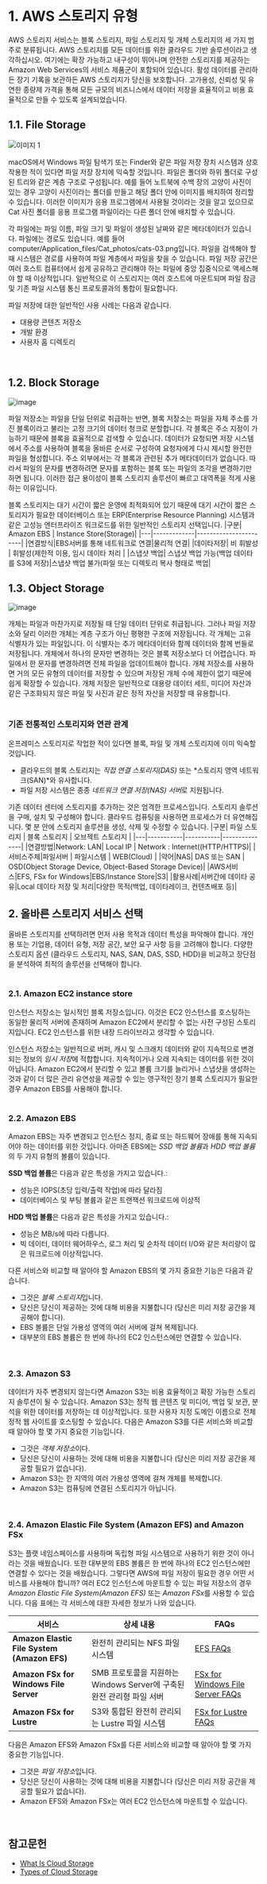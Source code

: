 # 1. AWS 스토리지 유형
AWS 스토리지 서비스는 블록 스토리지, 파일 스토리지 및 개체 스토리지의 세 가지 범주로 분류됩니다. AWS 스토리지를 모든 데이터를 위한 클라우드 기반 솔루션이라고 생각하십시오. 여기에는 확장 가능하고 내구성이 뛰어나며 안전한 스토리지를 제공하는 Amazon Web Services의 서비스 제품군이 포함되어 있습니다. 활성 데이터를 관리하든 장기 기록을 보관하든 AWS 스토리지가 당신을 보호합니다. 고가용성, 신뢰성 및 유연한 종량제 가격을 통해 모든 규모의 비즈니스에서 데이터 저장을 효율적이고 비용 효율적으로 만들 수 있도록 설계되었습니다.</br>

## 1.1. File Storage
![이미지 1](https://github.com/user-attachments/assets/b713804f-a68f-4f45-82b4-920977d5a3ad)

macOS에서 Windows 파일 탐색기 또는 Finder와 같은 파일 저장 장치 시스템과 상호 작용한 적이 있다면 파일 저장 장치에 익숙할 것입니다. 파일은 폴더와 하위 폴더로 구성된 트리와 같은 계층 구조로 구성됩니다. 예를 들어 노트북에 수백 장의 고양이 사진이 있는 경우 고양이 사진이라는 폴더를 만들고 해당 폴더 안에 이미지를 배치하여 정리할 수 있습니다. 이러한 이미지가 응용 프로그램에서 사용될 것이라는 것을 알고 있으므로 Cat 사진 폴더를 응용 프로그램 파일이라는 다른 폴더 안에 배치할 수 있습니다.

각 파일에는 파일 이름, 파일 크기 및 파일이 생성된 날짜와 같은 메타데이터가 있습니다. 파일에는 경로도 있습니다. 예를 들어 computer/Application_files/Cat_photos/cats-03.png입니다. 파일을 검색해야 할 때 시스템은 경로를 사용하여 파일 계층에서 파일을 찾을 수 있습니다.
파일 저장 공간은 여러 호스트 컴퓨터에서 쉽게 공유하고 관리해야 하는 파일에 중앙 집중식으로 액세스해야 할 때 이상적입니다. 일반적으로 이 스토리지는 여러 호스트에 마운트되며 파일 잠금 및 기존 파일 시스템 통신 프로토콜과의 통합이 필요합니다.

파일 저장에 대한 일반적인 사용 사례는 다음과 같습니다.
* 대용량 콘텐츠 저장소
* 개발 환경
* 사용자 홈 디렉토리
</br>

## 1.2. Block Storage
![image](https://github.com/user-attachments/assets/d79ea009-806d-471b-98cc-a9c3e9b1cc59)

파일 저장소는 파일을 단일 단위로 취급하는 반면, 블록 저장소는 파일을 자체 주소를 가진 블록이라고 불리는 고정 크기의 데이터 청크로 분할합니다. 각 블록은 주소 지정이 가능하기 때문에 블록을 효율적으로 검색할 수 있습니다.
데이터가 요청되면 저장 시스템에서 주소를 사용하여 블록을 올바른 순서로 구성하여 요청자에게 다시 제시할 완전한 파일을 형성합니다. 주소 외부에서는 각 블록과 관련된 추가 메타데이터가 없습니다. 따라서 파일의 문자를 변경하려면 문자를 포함하는 블록 또는 파일의 조각을 변경하기만 하면 됩니다. 이러한 접근 용이성이 블록 스토리지 솔루션이 빠르고 대역폭을 적게 사용하는 이유입니다.

블록 스토리지는 대기 시간이 짧은 운영에 최적화되어 있기 때문에 대기 시간이 짧은 스토리지가 필요한 데이터베이스 또는 ERP(Enterprise Resource Planning) 시스템과 같은 고성능 엔터프라이즈 워크로드를 위한 일반적인 스토리지 선택입니다.
|구분| Amazon EBS | Instance Store(Storage)|
|---|-------------|-----------------------|
|연결방식|EBS서버를 통해 네트워크로 연결|물리적 연결|
|데이타저장| 비 휘발성 | 휘발성(제한적 이용, 임시 데이타 처리 |
|스냅샷 백업| 스냅샷 백업 가능(백업 데이타를 S3에 저장)|스냅샷 백업 불가(파일 또는 디렉토리 복사 형태로 백업|
</br>

## 1.3. Object Storage
![image](https://github.com/user-attachments/assets/9d70950b-98fd-4f25-a53b-925246c864fd)

개체는 파일과 마찬가지로 저장될 때 단일 데이터 단위로 취급됩니다. 그러나 파일 저장소와 달리 이러한 개체는 계층 구조가 아닌 평평한 구조에 저장됩니다. 각 개체는 고유 식별자가 있는 파일입니다. 이 식별자는 추가 메타데이터와 함께 데이터와 함께 번들로 저장됩니다. 개체에서 하나의 문자만 변경하는 것은 블록 저장소보다 더 어렵습니다. 파일에서 한 문자를 변경하려면 전체 파일을 업데이트해야 합니다.
개체 저장소를 사용하면 거의 모든 유형의 데이터를 저장할 수 있으며 저장된 개체 수에 제한이 없기 때문에 쉽게 확장할 수 있습니다. 개체 저장은 일반적으로 대용량 데이터 세트, 미디어 자산과 같은 구조화되지 않은 파일 및 사진과 같은 정적 자산을 저장할 때 유용합니다.
</br></br>

### 기존 전통적인 스토리지와 연관 관계
온프레미스 스토리지로 작업한 적이 있다면 블록, 파일 및 개체 스토리지에 이미 익숙할 것입니다.

* 클라우드의 블록 스토리지는 *직접 연결 스토리지(DAS)* 또는 *스토리지 영역 네트워크(SAN)*와 유사합니다.
* 파일 저장 시스템은 종종 *네트워크 연결 저장(NAS) 서버*로 지원됩니다.

기존 데이터 센터에 스토리지를 추가하는 것은 엄격한 프로세스입니다. 스토리지 솔루션을 구매, 설치 및 구성해야 합니다. 클라우드 컴퓨팅을 사용하면 프로세스가 더 유연해집니다. 몇 분 안에 스토리지 솔루션을 생성, 삭제 및 수정할 수 있습니다.
|구분| 파일 스토리지 | 블록 스토리지 | 오브젝트 스토리지 |
|---|-----------|-----------|---------------|
|연결방법|Network: LAN| Local IP | Network : Internet((HTTP/HTTPS)|
|서비스주체|파일서버 | 파일시스템 | WEB(Cloud) |
|약어|NAS| DAS 또는 SAN | OSD(Object Storage Device, Object-Based Storage Device)|
|AWS서비스|EFS, FSx for Windows|EBS/Instance Store|S3|
|활용사례|서버간에 데이타 공유|Local 데이타 저장 및 처리|다양한 목적(백업, 데이타레이크, 컨텐츠배포 등)|
</br>

## 2. 올바른 스토리지 서비스 선택
올바른 스토리지를 선택하려면 먼저 사용 목적과 데이터 특성을 파악해야 합니다. 개인용 또는 기업용, 데이터 유형, 저장 공간, 보안 요구 사항 등을 고려해야 합니다. 다양한 스토리지 옵션 (클라우드 스토리지, NAS, SAN, DAS, SSD, HDD)을 비교하고 장단점을 분석하여 최적의 솔루션을 선택해야 합니다. 
</br></br>


### 2.1. Amazon EC2 instance store
인스턴스 저장소는 일시적인 블록 저장소입니다. 이것은 EC2 인스턴스를 호스팅하는 동일한 물리적 서버에 존재하며 Amazon EC2에서 분리할 수 없는 사전 구성된 스토리지입니다. EC2 인스턴스를 위한 내장 드라이브라고 생각할 수 있습니다.

인스턴스 저장소는 일반적으로 버퍼, 캐시 및 스크래치 데이터와 같이 지속적으로 변경되는 정보의 *임시 저장*에 적합합니다. 지속적이거나 오래 지속되는 데이터를 위한 것이 아닙니다. Amazon EC2에서 분리할 수 있고 볼륨 크기를 늘리거나 스냅샷을 생성하는 것과 같이 더 많은 관리 유연성을 제공할 수 있는 영구적인 장기 블록 스토리지가 필요한 경우 Amazon EBS를 사용해야 합니다.
</br></br>


### 2.2. Amazon EBS
Amazon EBS는 자주 변경되고 인스턴스 정지, 종료 또는 하드웨어 장애를 통해 지속되어야 하는 데이터를 위한 것입니다. 아마존 EBS에는 *SSD 백업 볼륨*과 *HDD 백업 볼륨*의 두 가지 유형의 볼륨이 있습니다.

**SSD 백업 볼륨**은 다음과 같은 특성을 가지고 있습니다.:
* 성능은 IOPS(초당 입력/출력 작업)에 따라 달라짐
* 데이터베이스 및 부팅 볼륨과 같은 트랜잭션 워크로드에 이상적

**HDD 백업 볼륨**은 다음과 같은 특성을 가지고 있습니다.:
* 성능은 MB/s에 따라 다릅니다.
* 빅 데이터, 데이터 웨어하우스, 로그 처리 및 순차적 데이터 I/O와 같은 처리량이 많은 워크로드에 이상적입니다.

다른 서비스와 비교할 때 알아야 할 Amazon EBS의 몇 가지 중요한 기능은 다음과 같습니다.
* 그것은 *블록 스토리지*입니다.
* 당신은 당신이 제공하는 것에 대해 비용을 지불합니다 (당신은 미리 저장 공간을 제공해야 합니다).
* EBS 볼륨은 단일 가용성 영역의 여러 서버에 걸쳐 복제됩니다.
* 대부분의 EBS 볼륨은 한 번에 하나의 EC2 인스턴스에만 연결할 수 있습니다.
</br>

### 2.3. Amazon S3
데이터가 자주 변경되지 않는다면 Amazon S3는 비용 효율적이고 확장 가능한 스토리지 솔루션이 될 수 있습니다. Amazon S3는 정적 웹 콘텐츠 및 미디어, 백업 및 보관, 분석을 위한 데이터를 저장하는 데 이상적입니다. 또한 사용자 지정 도메인 이름으로 전체 정적 웹 사이트를 호스팅할 수 있습니다.
다음은 Amazon S3를 다른 서비스와 비교할 때 알아야 할 몇 가지 중요한 기능입니다.

* 그것은 *객체 저장소*이다.
* 당신은 당신이 사용하는 것에 대해 비용을 지불합니다 (당신은 미리 저장 공간을 제공할 필요가 없습니다).
* Amazon S3는 한 지역의 여러 가용성 영역에 걸쳐 개체를 복제합니다.
* Amazon S3는 컴퓨팅에 연결된 스토리지가 아닙니다.
</br>

### 2.4. Amazon Elastic File System (Amazon EFS) and Amazon FSx
S3는 플랫 네임스페이스를 사용하며 독립형 파일 시스템으로 사용하기 위한 것이 아니라는 것을 배웠습니다. 또한 대부분의 EBS 볼륨은 한 번에 하나의 EC2 인스턴스에만 연결할 수 있다는 것을 배웠습니다. 그렇다면 AWS에 파일 저장이 필요한 경우 어떤 서비스를 사용해야 합니까?
여러 EC2 인스턴스에 마운트할 수 있는 파일 저장소의 경우 *Amazon Elastic File System(Amazon EFS)* 또는 *Amazon FSx*를 사용할 수 있습니다. 다음 표에는 각 서비스에 대한 자세한 정보가 나와 있습니다.

<table>
	<thead>
		<tr>
			<th><span>서비스</span></th>
      <th><span>상세 내용</span></th>
      <th><span>FAQs</span></th>
		</tr>
	<thead>
		<tbody>
      <tr>
        <td><span><strong>Amazon Elastic File System (Amazon EFS)</strong></span></td>
        <td><span>완전히 관리되는 NFS 파일 시스템</span></td>
        <td><a href="https://aws.amazon.com/efs/faq/" rel="noopener noreferrer" target="_blank" tabindex="0" aria-hidden="false"><span>EFS FAQs</span></a></td>
      </tr>			
      <tr>
        <td><span><strong>Amazon FSx for Windows File Server</strong></span></td>
        <td><span>SMB 프로토콜을 지원하는 Windows Server에 구축된 완전 관리형 파일 서버</span></td>
        <td><a href="https://aws.amazon.com/fsx/windows/faqs/?nc=sn&amp;loc=8" rel="noopener noreferrer" target="_blank" tabindex="0" aria-hidden="false"><span>FSx for Windows File Server FAQs</span></a></td>
      </tr>
      <tr>
        <td><strong>Amazon FSx for Lustre</strong></td>
        <td>S3와 통합된 완전히 관리되는 Lustre 파일 시스템</td>
        <td><a href="https://aws.amazon.com/fsx/lustre/faqs/?nc=sn&amp;loc=5" rel="noopener noreferrer" target="_blank" tabindex="0" aria-hidden="false">FSx for Lustre FAQs</a></td>
      </tr>
		</tbody>
</table>

다음은 Amazon EFS와 Amazon FSx를 다른 서비스와 비교할 때 알아야 할 몇 가지 중요한 기능입니다.

* 그것은 *파일 저장소*입니다.
* 당신은 당신이 사용하는 것에 대해 비용을 지불합니다 (당신은 미리 저장 공간을 제공할 필요가 없습니다).
* Amazon EFS와 Amazon FSx는 여러 EC2 인스턴스에 마운트할 수 있습니다.
</br>

## 참고문헌
* [What Is Cloud Storage](https://aws.amazon.com/what-is-cloud-storage/)
* [Types of Cloud Storage](https://aws.amazon.com/what-is-cloud-object-storage/#types)
